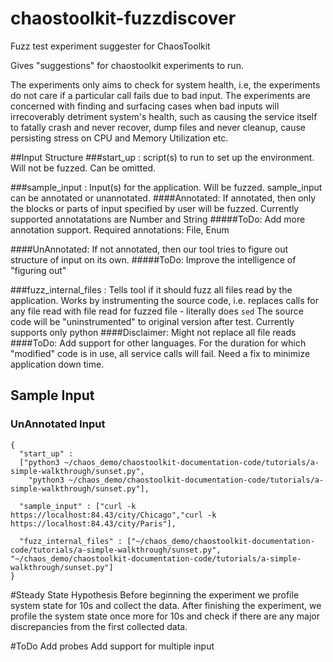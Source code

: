 # chaostoolkit-fuzzdiscover
Fuzz test experiment suggester for ChaosToolkit

Gives "suggestions" for chaostoolkit experiments to run.

The experiments only aims to check for system health, i.e, the experiments do not care if a particular call fails due to bad input.
The experiments are concerned with finding and surfacing cases when bad inputs will irrecoverably detriment system's health,
such as causing the service itself to fatally crash and never recover, dump files and never cleanup, cause persisting stress on CPU and Memory Utilization etc.

##Input Structure
###start_up :
 script(s) to run to set up the environment. Will not be fuzzed.
Can be omitted.

###sample_input : 
Input(s) for the application. Will be fuzzed.
sample_input can be annotated or unannotated.
####Annotated:
If annotated, then only the blocks or parts of input specified by user will be fuzzed.
Currently supported annotatations are Number and String
#####ToDo: Add more annotation support. Required annotations: File, Enum

####UnAnnotated:
If not annotated, then our tool tries to figure out structure of input on its own.
#####ToDo: Improve the intelligence of "figuring out"

###fuzz_internal_files : 
Tells tool if it should fuzz all files read by the application.
Works by instrumenting the source code, i.e. replaces calls for any file read with file read for fuzzed file - literally does `sed`
The source code will be "uninstrumented" to original version after test.
Currently supports only python
####Disclaimer: Might not replace all file reads
####ToDo: Add support for other languages. For the duration for which "modified" code is in use, all service calls will fail. Need a fix to minimize application down time.

## Sample Input

### UnAnnotated Input

    {
      "start_up" :
      ["python3 ~/chaos_demo/chaostoolkit-documentation-code/tutorials/a-simple-walkthrough/sunset.py",
        "python3 ~/chaos_demo/chaostoolkit-documentation-code/tutorials/a-simple-walkthrough/sunset.py"],
    
      "sample_input" : ["curl -k https://localhost:84.43/city/Chicago","curl -k https://localhost:84.43/city/Paris"],
    
      "fuzz_internal_files" : ["~/chaos_demo/chaostoolkit-documentation-code/tutorials/a-simple-walkthrough/sunset.py",
    "~/chaos_demo/chaostoolkit-documentation-code/tutorials/a-simple-walkthrough/sunset.py"]
    }

#Steady State Hypothesis
Before beginning the experiment we profile system state for 10s and collect the data.
After finishing the experiment, we profile the system state once more for 10s and check if there are any major discrepancies from the first collected data.

#ToDo
Add probes
Add support for multiple input